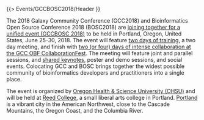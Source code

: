 {{> Events/GCCBOSC2018/Header }}

The 2018 Galaxy Community Conference (GCC2018) and Bioinformatics Open Source Conference 2018 (BOSC2018) are [joining together for a unified event (GCCBOSC 2018)](https://gccbosc2018.sched.com) to be held in Portland, Oregon, United States, June 25-30, 2018.  The event will feature [two days of training](https://gccbosc2018.sched.com/overview/type/A.+Training), a two day meeting, and finish with [two (or four) days of intense collaboration at the GCC OBF CollaborationFest](https://gccbosc2018.sched.com/overview/type/C.+CollaborationFest).  The meeting will feature joint and parallel sessions, and [shared keynotes](/src/events/gccbosc2018/keynotes/index.md), poster and demo sessions, and social events.  Colocating GCC and BOSC brings together the widest possible community of bioinformatics developers and practitioners into a single place.

The event is organized by [Oregon Health & Science University (OHSU)](https://www.ohsu.edu/) and will be held at [Reed College](http://www.reed.edu/), a small liberal arts college in Portland. [Portland](/src/events/gccbosc2018/venue/index.md) is a vibrant city in the American Northwest, close to the Cascade Mountains, the Oregon Coast, and the Columbia River. 

